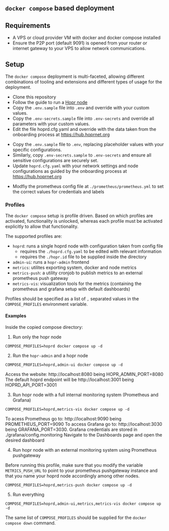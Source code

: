 ## `docker compose` based deployment

## Requirements

- A VPS or cloud provider VM with docker and docker compose installed
- Ensure the P2P port (default 9091) is opened from your router or internet gateway to your VPS to allow network communications.

## Setup

The `docker compose` deployment is multi-faceted, allowing different combinations of tooling and extensions and different types of usage for the deployment.

- Clone this repository
- Follow the guide to run a [Hopr node](https://docs.hoprnet.org/node/start-here)
- Copy the `.env.sample` file into `.env` and override with your custom values.
- Copy the `.env-secrets.sample` file into `.env-secrets` and override all parameters with your custom values.
- Edit the file hoprd.cfg.yaml and override with the data taken from the onboarding process at https://hub.hoprnet.org
+ Copy the `.env.sample` file to `.env`, replacing placeholder values with your specific configurations.
+ Similarly, copy `.env-secrets.sample` to `.env-secrets` and ensure all sensitive configurations are securely set.
+ Update `hoprd.cfg.yaml` with your network settings and node configurations as guided by the onboarding process at https://hub.hoprnet.org
- Modfiy the prometheus config file at `./prometheus/prometheus.yml` to set the correct values for credentials and labels

### Profiles

The `docker compose` setup is profile driven. Based on which profiles are activated, functionality is unlocked, whereas each profile must be activated explicitly to allow that functionality.

The supported profiles are:

- `hoprd`: runs a single hoprd node with configuration taken from config file
  - requires the `./hoprd.cfg.yaml` to be edited with relevant information
  - requires the `./hopr.id` file to be supplied inside the directory
- `admin-ui`: runs a `hopr-admin` frontend
- `metrics`: utilites exporting system, docker and node metrics
- `metrics-push`: a utility cronjob to publish metrics to an external prometheus push gateway
- `metrics-vis`: visualization tools for the metrics (containing the prometheus and grafana setup with default dashboards)

Profiles should be specified as a list of `,` separated values in the `COMPOSE_PROFILES` environment variable.

#### Examples

Inside the copied compose directory:

1. Run only the hopr node

```shell
COMPOSE_PROFILES=hoprd docker compose up -d
```

2. Run the `hopr-admin` and a hopr node

```shell
COMPOSE_PROFILES=hoprd,admin-ui docker compose up -d
```

Access the website: http://localhost:8080 being HOPR_ADMIN_PORT=8080
The default hoprd endpoint will be http://localhost:3001 being HOPRD_API_PORT=3001

3. Run hopr node with a full internal monitoring system (Prometheus and Grafana)

```shell
COMPOSE_PROFILES=hoprd,metrics-vis docker compose up -d
```

To acess Prometheus go to: http://localhost:9090 being PROMETHEUS_PORT=9090
To access Grafana go to: http://localhost:3030 being GRAFANA_PORT=3030.
Grafana credentials are stored in ./grafana/config.monitoring
Navigate to the Dashboards page and open the desired dashboard

4. Run hopr node with an external monitoring system using Prometheus pushgateway

Before running this profile, make sure that you modify the variable `METRICS_PUSH_URL` to point to your prometheus pushgateway instance and that you name your hoprd node accordingly among other nodes.

```shell
COMPOSE_PROFILES=hoprd,metrics-push docker compose up -d
```

5. Run everything

```shell
COMPOSE_PROFILES=hoprd,admin-ui,metrics,metrics-vis docker compose up -d
```

The same list of `COMPOSE_PROFILES` should be supplied for the `docker compose down` command.
